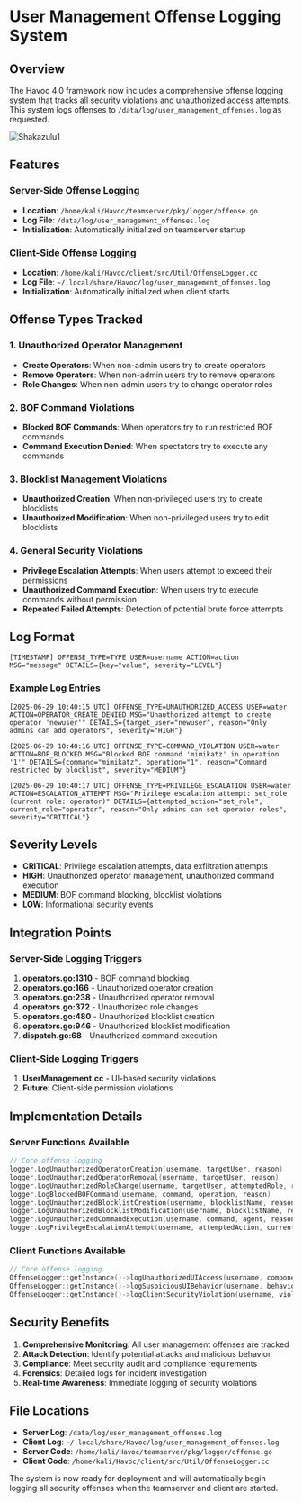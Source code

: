 # User Management Offense Logging System

## Overview

The Havoc 4.0 framework now includes a comprehensive offense logging system that tracks all security violations and unauthorized access attempts. This system logs offenses to `/data/log/user_management_offenses.log` as requested.

![Shakazulu1](https://github.com/user-attachments/assets/88ce2ad1-e0c6-4365-baff-75b414c0cd52)

## Features

### Server-Side Offense Logging
- **Location**: `/home/kali/Havoc/teamserver/pkg/logger/offense.go`
- **Log File**: `/data/log/user_management_offenses.log`
- **Initialization**: Automatically initialized on teamserver startup

### Client-Side Offense Logging  
- **Location**: `/home/kali/Havoc/client/src/Util/OffenseLogger.cc`
- **Log File**: `~/.local/share/Havoc/log/user_management_offenses.log`
- **Initialization**: Automatically initialized when client starts

## Offense Types Tracked

### 1. Unauthorized Operator Management
- **Create Operators**: When non-admin users try to create operators
- **Remove Operators**: When non-admin users try to remove operators  
- **Role Changes**: When non-admin users try to change operator roles

### 2. BOF Command Violations
- **Blocked BOF Commands**: When operators try to run restricted BOF commands
- **Command Execution Denied**: When spectators try to execute any commands

### 3. Blocklist Management Violations
- **Unauthorized Creation**: When non-privileged users try to create blocklists
- **Unauthorized Modification**: When non-privileged users try to edit blocklists

### 4. General Security Violations
- **Privilege Escalation Attempts**: When users attempt to exceed their permissions
- **Unauthorized Command Execution**: When users try to execute commands without permission
- **Repeated Failed Attempts**: Detection of potential brute force attempts

## Log Format

```
[TIMESTAMP] OFFENSE_TYPE=TYPE USER=username ACTION=action MSG="message" DETAILS={key="value", severity="LEVEL"}
```

### Example Log Entries

```
[2025-06-29 10:40:15 UTC] OFFENSE_TYPE=UNAUTHORIZED_ACCESS USER=water ACTION=OPERATOR_CREATE_DENIED MSG="Unauthorized attempt to create operator 'newuser'" DETAILS={target_user="newuser", reason="Only admins can add operators", severity="HIGH"}

[2025-06-29 10:40:16 UTC] OFFENSE_TYPE=COMMAND_VIOLATION USER=water ACTION=BOF_BLOCKED MSG="Blocked BOF command 'mimikatz' in operation '1'" DETAILS={command="mimikatz", operation="1", reason="Command restricted by blocklist", severity="MEDIUM"}

[2025-06-29 10:40:17 UTC] OFFENSE_TYPE=PRIVILEGE_ESCALATION USER=water ACTION=ESCALATION_ATTEMPT MSG="Privilege escalation attempt: set_role (current role: operator)" DETAILS={attempted_action="set_role", current_role="operator", reason="Only admins can set operator roles", severity="CRITICAL"}
```

## Severity Levels

- **CRITICAL**: Privilege escalation attempts, data exfiltration attempts
- **HIGH**: Unauthorized operator management, unauthorized command execution
- **MEDIUM**: BOF command blocking, blocklist violations
- **LOW**: Informational security events

## Integration Points

### Server-Side Logging Triggers

1. **operators.go:1310** - BOF command blocking
2. **operators.go:166** - Unauthorized operator creation
3. **operators.go:238** - Unauthorized operator removal  
4. **operators.go:372** - Unauthorized role changes
5. **operators.go:480** - Unauthorized blocklist creation
6. **operators.go:946** - Unauthorized blocklist modification
7. **dispatch.go:68** - Unauthorized command execution

### Client-Side Logging Triggers

1. **UserManagement.cc** - UI-based security violations
2. **Future**: Client-side permission violations

## Implementation Details

### Server Functions Available

```go
// Core offense logging
logger.LogUnauthorizedOperatorCreation(username, targetUser, reason)
logger.LogUnauthorizedOperatorRemoval(username, targetUser, reason)  
logger.LogUnauthorizedRoleChange(username, targetUser, attemptedRole, reason)
logger.LogBlockedBOFCommand(username, command, operation, reason)
logger.LogUnauthorizedBlocklistCreation(username, blocklistName, reason)
logger.LogUnauthorizedBlocklistModification(username, blocklistName, reason)
logger.LogUnauthorizedCommandExecution(username, command, agent, reason)
logger.LogPrivilegeEscalationAttempt(username, attemptedAction, currentRole, reason)
```

### Client Functions Available

```cpp
// Core offense logging
OffenseLogger::getInstance()->logUnauthorizedUIAccess(username, component, action, reason);
OffenseLogger::getInstance()->logSuspiciousUIBehavior(username, behavior, details);
OffenseLogger::getInstance()->logClientSecurityViolation(username, violation, context);
```

## Security Benefits

1. **Comprehensive Monitoring**: All user management offenses are tracked
2. **Attack Detection**: Identify potential attacks and malicious behavior
3. **Compliance**: Meet security audit and compliance requirements  
4. **Forensics**: Detailed logs for incident investigation
5. **Real-time Awareness**: Immediate logging of security violations

## File Locations

- **Server Log**: `/data/log/user_management_offenses.log`
- **Client Log**: `~/.local/share/Havoc/log/user_management_offenses.log`
- **Server Code**: `/home/kali/Havoc/teamserver/pkg/logger/offense.go`
- **Client Code**: `/home/kali/Havoc/client/src/Util/OffenseLogger.cc`

The system is now ready for deployment and will automatically begin logging all security offenses when the teamserver and client are started.
